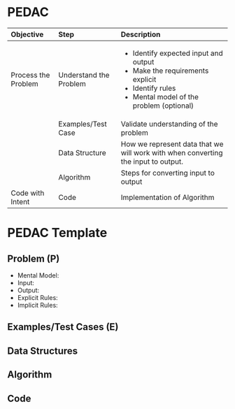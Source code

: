 # PEDAC

| Objective | Step | Description|
| :--- | :---  | :-----      |
| Process the Problem | Understand the Problem | <ul><li>Identify expected input and output</li><li>Make the requirements explicit</li><li>Identify rules</li><li>Mental model of the problem (optional)</li></ul> |
| | Examples/Test Case | Validate understanding of the problem |
| | Data Structure | How we represent data that we will work with when converting the input to output. |
| | Algorithm | Steps for converting input to output |
| Code with Intent | Code | Implementation of Algorithm |

# PEDAC Template

## Problem (P)

- Mental Model:
- Input:
- Output:
- Explicit Rules:
- Implicit Rules:

## Examples/Test Cases (E)

## Data Structures

## Algorithm

## Code